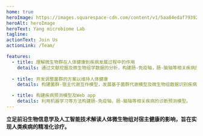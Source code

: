 ```yaml
---
home: true
heroImage: https://images.squarespace-cdn.com/content/v1/5aa84edaf793922ad7a32f48/1530472563594-BD4SODXTT6GJZHKEEUNJ/AdobeStock_92533760_gut+microbiome.jpeg
heroAlt: heroImage
heroText: Yang microbiome Lab
tagline: 
actionText: Join Us
actionLink: /Team/

features:
  - title: 理解微生物群在人体健康到疾病发展过程中的作用
    details: 通过文献挖掘及微生物组学数据的分析，构建肠-免疫轴，肠-脑轴等相关疾病的微生物组-宿主互作知识图谱数据库及方法软件（web server）。
    
  - title: 开发调整菌群的方案以维持人体健康
    details: 构建菌群-宿主代谢互作模型，发展基于菌群代谢模型及微生物组数据识别疾病标志物的生物信息学方法。

  - title: 构建疾病预测模型及Web app
    details: 利用机器学习等方法构建肠-免疫轴，肠-脑轴等相关疾病的诊断预测模型。
---
```


**立足前沿生物信息学及人工智能技术解读人体微生物组对宿主健康的影响，旨在实现人类疾病的精准化诊疗。**
